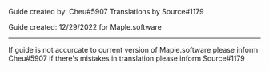 Guide created by: Cheu#5907
Translations by Source#1179

Guide created: 12/29/2022 for Maple.software

---------------------------------

If guide is not accurcate to current version of Maple.software please inform Cheu#5907 if there's mistakes in translation please inform Source#1179
